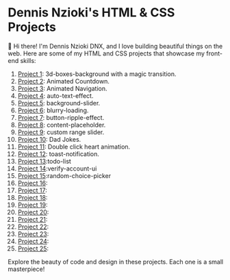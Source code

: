 # Dennis Nzioki's HTML & CSS Projects

👋 Hi there! I'm Dennis Nzioki DNX, and I love building beautiful things on the web. Here are some of my HTML and CSS projects that showcase my front-end skills:

1. [Project 1](link-to-project1): 3d-boxes-background with a magic transition.
2. [Project 2](link-to-project2): Animated Countdown.
3. [Project 3](link-to-project3): Animated Navigation.
4. [Project 4](link-to-project4): auto-text-effect.
5. [Project 5](link-to-project5): background-slider.
6. [Project 6](link-to-project6): blurry-loading.
7. [Project 7](link-to-project7): button-ripple-effect.
8. [Project 8](link-to-project8): content-placeholder.
9. [Project 9](link-to-project9): custom range slider.
10. [Project 10](link-to-project10): Dad Jokes.
11. [Project 11](link-to-project11): Double click heart animation.
12. [Project 12](link-to-project12): toast-notification.
13. [Project 13](link-to-project13):todo-list
14. [Project 14](link-to-project14):verify-account-ui
15. [Project 15](link-to-project15):random-choice-picker
16. [Project 16](link-to-project16):
17. [Project 17](link-to-project17):
18. [Project 18](link-to-project18):
19. [Project 19](link-to-project19):
20. [Project 20](link-to-project20):
21. [Project 21](link-to-project21):
22. [Project 22](link-to-project22):
23. [Project 23](link-to-project23):
24. [Project 24](link-to-project24):
25. [Project 25](link-to-project25):

Explore the beauty of code and design in these projects. Each one is a small masterpiece!
